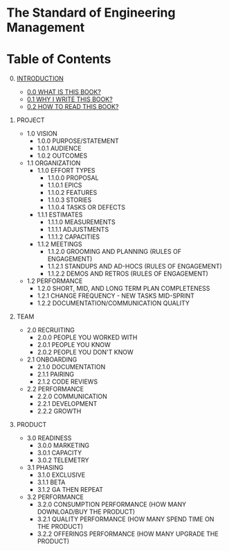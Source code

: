 # The Standard of Engineering Management

# Table of Contents

0. [INTRODUCTION](https://github.com/hassanhabib/The-Standard-Engineering-Management/blob/main/0.%20Introduction/0.%20Introduction.md)
	- [0.0 WHAT IS THIS BOOK?](https://github.com/hassanhabib/The-Standard-Engineering-Management/blob/main/0.%20Introduction/0.%20Introduction.md#00-what-is-this-book)
	- [0.1 WHY I WRITE THIS BOOK?](https://github.com/hassanhabib/The-Standard-Engineering-Management/blob/main/0.%20Introduction/0.%20Introduction.md#01-why-i-write-this-book)
	- [0.2 HOW TO READ THIS BOOK?](https://github.com/hassanhabib/The-Standard-Engineering-Management/blob/main/0.%20Introduction/0.%20Introduction.md#02-how-to-read-this-book)
1. PROJECT
	- 1.0 VISION
		- 1.0.0 PURPOSE/STATEMENT
		- 1.0.1 AUDIENCE
		- 1.0.2 OUTCOMES
	- 1.1 ORGANIZATION
		- 1.1.0 EFFORT TYPES
			- 1.1.0.0 PROPOSAL
			- 1.1.0.1 EPICS
			- 1.1.0.2 FEATURES
			- 1.1.0.3 STORIES
			- 1.1.0.4 TASKS OR DEFECTS
		- 1.1.1 ESTIMATES
			- 1.1.1.0 MEASUREMENTS
			- 1.1.1.1 ADJUSTMENTS
			- 1.1.1.2 CAPACITIES
		- 1.1.2 MEETINGS
			- 1.1.2.0 GROOMING AND PLANNING (RULES OF ENGAGEMENT)
			- 1.1.2.1 STANDUPS AND AD-HOCS (RULES OF ENGAGEMENT)
			- 1.1.2.2 DEMOS AND RETROS (RULES OF ENGAGEMENT)
	- 1.2 PERFORMANCE
		- 1.2.0 SHORT, MID, AND LONG TERM PLAN COMPLETENESS
		- 1.2.1 CHANGE FREQUENCY - NEW TASKS MID-SPRINT
		- 1.2.2 DOCUMENTATION/COMMUNICATION QUALITY

2. TEAM
	- 2.0 RECRUITING
		- 2.0.0 PEOPLE YOU WORKED WITH
		- 2.0.1 PEOPLE YOU KNOW
		- 2.0.2 PEOPLE YOU DON'T KNOW
	- 2.1 ONBOARDING
		- 2.1.0 DOCUMENTATION
		- 2.1.1 PAIRING
		- 2.1.2 CODE REVIEWS
	- 2.2 PERFORMANCE
		- 2.2.0 COMMUNICATION
		- 2.2.1 DEVELOPMENT
		- 2.2.2 GROWTH

3. PRODUCT
	- 3.0 READINESS
		- 3.0.0 MARKETING
		- 3.0.1 CAPACITY
		- 3.0.2 TELEMETRY
	- 3.1 PHASING
		- 3.1.0 EXCLUSIVE
		- 3.1.1 BETA
		- 3.1.2 GA THEN REPEAT
	- 3.2 PERFORMANCE
		- 3.2.0 CONSUMPTION PERFORMANCE (HOW MANY DOWNLOAD/BUY THE PRODUCT)
		- 3.2.1 QUALITY PERFORMANCE (HOW MANY SPEND TIME ON THE PRODUCT)
		- 3.2.2 OFFERINGS PERFORMANCE (HOW MANY UPGRADE THE PRODUCT)
